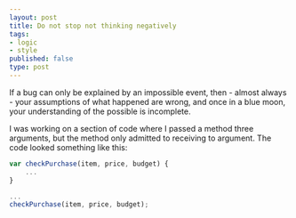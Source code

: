 ```yaml
---
layout: post
title: Do not stop not thinking negatively
tags:
- logic
- style
published: false
type: post
---
```

If a bug can only be explained by an impossible event, then - almost always - your assumptions
of what happened are wrong, and once in a blue moon, your understanding of the possible is
incomplete.

I was working on a section of code where I passed a method three arguments, but the method only
admitted to receiving to argument. The code looked something like this:

```javascript
var checkPurchase(item, price, budget) {
    ...
}

...
checkPurchase(item, price, budget);
```


